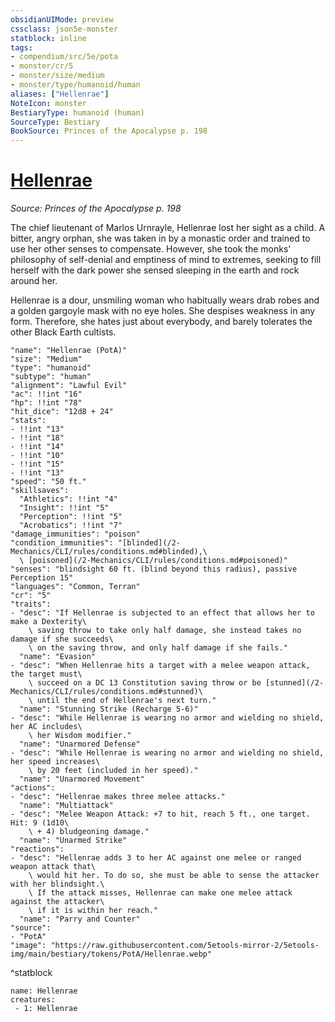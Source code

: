 ```yaml
---
obsidianUIMode: preview
cssclass: json5e-monster
statblock: inline
tags:
- compendium/src/5e/pota
- monster/cr/5
- monster/size/medium
- monster/type/humanoid/human
aliases: ["Hellenrae"]
NoteIcon: monster
BestiaryType: humanoid (human)
SourceType: Bestiary
BookSource: Princes of the Apocalypse p. 198
---
```

# [Hellenrae](2-Mechanics/CLI/bestiary/npc/hellenrae-pota.md)
*Source: Princes of the Apocalypse p. 198*  

The chief lieutenant of Marlos Urnrayle, Hellenrae lost her sight as a child. A bitter, angry orphan, she was taken in by a monastic order and trained to use her other senses to compensate. However, she took the monks' philosophy of self-denial and emptiness of mind to extremes, seeking to fill herself with the dark power she sensed sleeping in the earth and rock around her.

Hellenrae is a dour, unsmiling woman who habitually wears drab robes and a golden gargoyle mask with no eye holes. She despises weakness in any form. Therefore, she hates just about everybody, and barely tolerates the other Black Earth cultists.

```statblock
"name": "Hellenrae (PotA)"
"size": "Medium"
"type": "humanoid"
"subtype": "human"
"alignment": "Lawful Evil"
"ac": !!int "16"
"hp": !!int "78"
"hit_dice": "12d8 + 24"
"stats":
- !!int "13"
- !!int "18"
- !!int "14"
- !!int "10"
- !!int "15"
- !!int "13"
"speed": "50 ft."
"skillsaves":
  "Athletics": !!int "4"
  "Insight": !!int "5"
  "Perception": !!int "5"
  "Acrobatics": !!int "7"
"damage_immunities": "poison"
"condition_immunities": "[blinded](/2-Mechanics/CLI/rules/conditions.md#blinded),\
  \ [poisoned](/2-Mechanics/CLI/rules/conditions.md#poisoned)"
"senses": "blindsight 60 ft. (blind beyond this radius), passive Perception 15"
"languages": "Common, Terran"
"cr": "5"
"traits":
- "desc": "If Hellenrae is subjected to an effect that allows her to make a Dexterity\
    \ saving throw to take only half damage, she instead takes no damage if she succeeds\
    \ on the saving throw, and only half damage if she fails."
  "name": "Evasion"
- "desc": "When Hellenrae hits a target with a melee weapon attack, the target must\
    \ succeed on a DC 13 Constitution saving throw or be [stunned](/2-Mechanics/CLI/rules/conditions.md#stunned)\
    \ until the end of Hellenrae's next turn."
  "name": "Stunning Strike (Recharge 5-6)"
- "desc": "While Hellenrae is wearing no armor and wielding no shield, her AC includes\
    \ her Wisdom modifier."
  "name": "Unarmored Defense"
- "desc": "While Hellenrae is wearing no armor and wielding no shield, her speed increases\
    \ by 20 feet (included in her speed)."
  "name": "Unarmored Movement"
"actions":
- "desc": "Hellenrae makes three melee attacks."
  "name": "Multiattack"
- "desc": "Melee Weapon Attack: +7 to hit, reach 5 ft., one target. Hit: 9 (1d10\
    \ + 4) bludgeoning damage."
  "name": "Unarmed Strike"
"reactions":
- "desc": "Hellenrae adds 3 to her AC against one melee or ranged weapon attack that\
    \ would hit her. To do so, she must be able to sense the attacker with her blindsight.\
    \ If the attack misses, Hellenrae can make one melee attack against the attacker\
    \ if it is within her reach."
  "name": "Parry and Counter"
"source":
- "PotA"
"image": "https://raw.githubusercontent.com/5etools-mirror-2/5etools-img/main/bestiary/tokens/PotA/Hellenrae.webp"
```
^statblock

```encounter-table
name: Hellenrae
creatures:
 - 1: Hellenrae
```